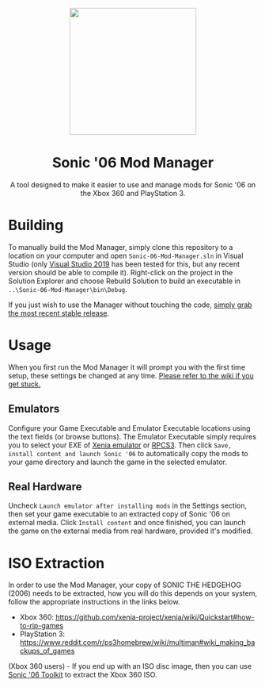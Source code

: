 <p align="center">
    <img src="https://github.com/Knuxfan24/Sonic-06-Mod-Manager/blob/Project-Rush/Sonic-06-Mod-Manager/res/Images/Logo.png"
         width="256"/>
</p>

<h1 align="center">Sonic '06 Mod Manager</h1>

<p align="center">A tool designed to make it easier to use and manage mods for Sonic '06 on the Xbox 360 and PlayStation 3.</p>

# Building
To manually build the Mod Manager, simply clone this repository to a location on your computer and open `Sonic-06-Mod-Manager.sln` in Visual Studio (only [Visual Studio 2019](https://visualstudio.microsoft.com/vs/) has been tested for this, but any recent version should be able to compile it). Right-click on the project in the Solution Explorer and choose Rebuild Solution to build an executable in `..\Sonic-06-Mod-Manager\bin\Debug`.

If you just wish to use the Manager without touching the code, [simply grab the most recent stable release](https://github.com/Knuxfan24/Sonic-06-Mod-Manager/releases).

# Usage
When you first run the Mod Manager it will prompt you with the first time setup, these settings be changed at any time. [Please refer to the wiki if you get stuck.](https://github.com/Knuxfan24/Sonic-06-Mod-Manager/wiki)

## Emulators
Configure your Game Executable and Emulator Executable locations using the text fields (or browse buttons). The Emulator Executable simply requires you to select your EXE of [Xenia emulator](https://github.com/xenia-project/xenia) or [RPCS3](https://github.com/RPCS3/rpcs3). Then click `Save, install content and launch Sonic '06` to automatically copy the mods to your game directory and launch the game in the selected emulator.

## Real Hardware
Uncheck `Launch emulator after installing mods` in the Settings section, then set your game executable to an extracted copy of Sonic '06 on external media. Click `Install content` and once finished, you can launch the game on the external media from real hardware, provided it's modified.

# ISO Extraction
In order to use the Mod Manager, your copy of SONIC THE HEDGEHOG (2006) needs to be extracted, how you will do this depends on your system, follow the appropriate instructions in the links below.

- Xbox 360: https://github.com/xenia-project/xenia/wiki/Quickstart#how-to-rip-games
- PlayStation 3: https://www.reddit.com/r/ps3homebrew/wiki/multiman#wiki_making_backups_of_games

(Xbox 360 users) - If you end up with an ISO disc image, then you can use [Sonic '06 Toolkit](https://github.com/HyperPolygon64/Sonic-06-Toolkit) to extract the Xbox 360 ISO.
